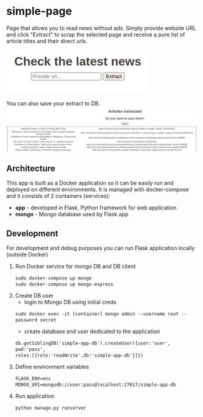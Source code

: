 # simple-page

Page that allows you to read news without ads. 
Simply provide website URL and click "Extract" to scrap the selected page and receive a pure list of article titles and their direct urls.

![Screenshot](./docs/pics/start_page.png)

You can also save your extract to DB.
![Screenshot](./docs/pics/result_page.png)

## Architecture
This app is built as a Docker application so it can be easily run and deployed on different environments.
It is managed with docker-compose and it consists of 2 containers (services):
- **app** - developed in Flask, Python framework for web application
- **mongo** - Mongo database used by Flask app

## Development
For development and debug purposes you can run Flask application locally (outside Docker) 
1. Run Docker service for mongo DB and DB client
    ```
    sudo docker-compose up mongo
    sudo docker-compose up mongo-express
    ```
2. Create DB user
   - login to Mongo DB using initial creds
   ```
   sudo docker exec -it [container] mongo admin --username root --password secret
   ```
   - create database and user dedicated to the application
   ```
   db.getSiblingDB('simple-app-db').createUser({user:'user', pwd:'pass', 
   roles:[{role:'readWrite',db:'simple-app-db'}]})
    ```
4. Define environment variables
    ```
    FLASK_ENV=env
    MONGO_URI=mongodb://user:pass@localhost:27017/simple-app-db
    ```
5. Run application
    ```python
    python manage.py runserver
    ```
